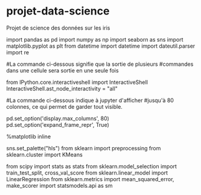 # projet-data-science
Projet de science des données sur les iris

import pandas as pd
import numpy as np
import seaborn as sns
import matplotlib.pyplot as plt
from datetime import datetime
import dateutil.parser
import re

#La commande ci-dessous signifie que la sortie de plusieurs
#commandes dans une cellule sera sortie en une seule fois

from IPython.core.interactiveshell import InteractiveShell
InteractiveShell.ast_node_interactivity = "all"

#La commande ci-dessous indique à jupyter d'afficher 
#jusqu'à 80 colonnes, ce qui permet de garder tout visible.

pd.set_option('display.max_columns', 80)
pd.set_option('expand_frame_repr', True)

%matplotlib inline

sns.set_palette("hls")
from sklearn import preprocessing
from sklearn.cluster import KMeans

from scipy import stats as stats
from sklearn.model_selection import train_test_split, cross_val_score
from sklearn.linear_model import LinearRegression
from sklearn.metrics import mean_squared_error, make_scorer
import statsmodels.api as sm

